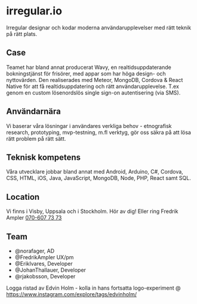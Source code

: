 # irregular.io
Irregular designar och kodar moderna användarupplevelser med rätt teknik på rätt plats. 

## Case
Teamet har bland annat producerat Wavy, en realtidsuppdaterande bokningstjänst för frisörer, med appar som har höga design- och nyttovärden. Den realiserades med Meteor, MongoDB, Cordova & React Native för att få realtidsuppdatering och rätt användarupplevelse. T.ex genom en custom lösenordslös single sign-on autentisering (via SMS).

## Användarnära
Vi baserar våra lösningar i användares verkliga behov - etnografisk research, prototyping, mvp-testning, m.fl verktyg, gör oss säkra på att lösa rätt problem på rätt sätt.

## Teknisk kompetens
Våra utvecklare jobbar bland annat med Android, Arduino, C#, Cordova, CSS, HTML, iOS, Java, JavaScript, MongoDB, Node, PHP, React samt SQL.

## Location
Vi finns i Visby, Uppsala och i Stockholm. Hör av dig! 
Eller ring Fredrik Ampler <a href="tel:+46706077373">070-607 73 73</a>

## Team
* @norafager, AD
* @FredrikAmpler UX/pm
* @ErikIvares, Developer 
* @JohanThallauer, Developer
* @rjakobsson, Developer

Logga ristad av Edvin Holm - kolla in hans fortsatta logo-experiment @ https://www.instagram.com/explore/tags/edvinholm/
